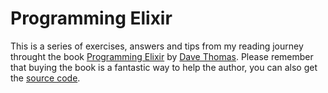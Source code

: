 # Programming Elixir

This is a series of exercises, answers and tips from my reading journey
throught the book [Programming Elixir][elixir-book] by [Dave Thomas][pragdave].
Please remember that buying the book is a fantastic way to help the author, you
can also get the [source code][source-code].

[elixir-book]: https://pragprog.com/book/elixir/programming-elixir
[source-code]: https://pragprog.com/titles/elixir/source_code
[pragdave]: http://pragdave.me/
